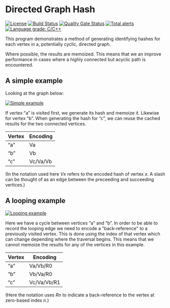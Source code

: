 # Directed Graph Hash

[![License](https://img.shields.io/github/license/paulhuggett/digraph-hash)](https://img.shields.io/github/license/paulhuggett/digraph-hash)
[![Build Status](https://travis-ci.com/paulhuggett/digraph-hash.svg?branch=master)](https://travis-ci.com/paulhuggett/digraph-hash)
[![Quality Gate Status](https://sonarcloud.io/api/project_badges/measure?project=paulhuggett_digraph-hash&metric=alert_status)](https://sonarcloud.io/dashboard?id=paulhuggett_digraph-hash)
[![Total alerts](https://img.shields.io/lgtm/alerts/g/paulhuggett/digraph-hash.svg?logo=lgtm&logoWidth=18)](https://lgtm.com/projects/g/paulhuggett/digraph-hash/alerts/)
[![Language grade: C/C++](https://img.shields.io/lgtm/grade/cpp/g/paulhuggett/digraph-hash.svg?logo=lgtm&logoWidth=18)](https://lgtm.com/projects/g/paulhuggett/digraph-hash/context:cpp)

This program demonstrates a method of generating identifying hashes for each vertex in a, potentially cyclic, directed graph.

Where possible, the results are memoized. This means that we an improve performance in cases where a highly connected but acyclic path is encountered. 

## A simple example

Looking at the graph below:

[![Simple example](https://sketchviz.com/@paulhuggett/4219c7ba02ac32a9a14c9566bb526ffa/e057ec6efb6522c45a1c8d404618406f7dac2d62.sketchy.png)](https://sketchviz.com/@paulhuggett/4219c7ba02ac32a9a14c9566bb526ffa)

If vertex “a” is visited first, we generate its hash and memoize it. Likewise for vertex “b”. When generating the hash for “c”, we can reuse the cached results for the two connected vertices.

| Vertex | Encoding |
| ------ | -------- |
| “a”    | Va       |
| “b”    | Vb       |
| “c”    | Vc/Va/Vb |

(In the notation used here _Vx_ refers to the encoded hash of vertex _x_. A slash can be thought of as an edge between the preceeding and succeeding vertices.)

## A looping example

[![Looping example](https://sketchviz.com/@paulhuggett/4219c7ba02ac32a9a14c9566bb526ffa/4ceba724fba0e4d34457a3bfd6b92b7b5bbf2fe6.sketchy.png)](https://sketchviz.com/@paulhuggett/4219c7ba02ac32a9a14c9566bb526ffa)

Here we have a cycle between vertices “a” and “b”. In order to be able to record the looping edge we need to encode a "back-reference" to a previously visited vertex. This is done using the index of that vertex which can change depending where the traversal begins. This means that we cannot memoize the results for any of the vertices in this example.

| Vertex | Encoding    |
| ------ | ----------- |
| “a”    | Va/Vb/R0    |
| “b”    | Vb/Va/R0    |
| “c”    | Vc/Va/Vb/R1 |

(Here the notation uses _Rn_ to indicate a back-reference to the vertex at zero-based index _n_.)

